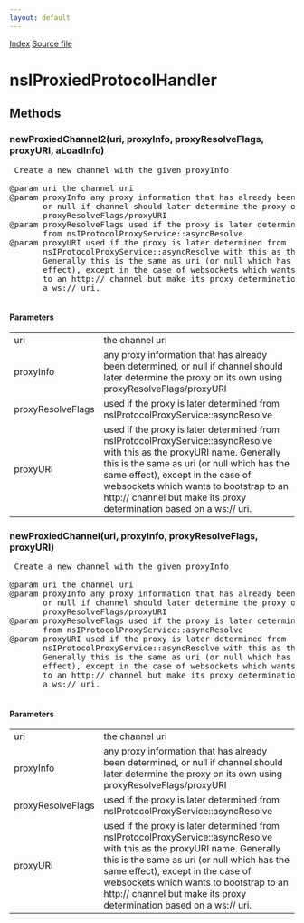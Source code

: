 ```yaml
---
layout: default
---
```

<div id='links'><a href="../index.html">Index</a>
<a href="http://dxr.mozilla.org/mozilla-central/source/netwerk/base/public/nsIProxiedProtocolHandler.idl">Source file</a>
</div>

# nsIProxiedProtocolHandler #

## Methods ##

### newProxiedChannel2(uri, proxyInfo, proxyResolveFlags, proxyURI, aLoadInfo) ###
<pre> Create a new channel with the given proxyInfo  
  
@param uri the channel uri  
@param proxyInfo any proxy information that has already been determined,  
       or null if channel should later determine the proxy on its own using  
       proxyResolveFlags/proxyURI  
@param proxyResolveFlags used if the proxy is later determined  
       from nsIProtocolProxyService::asyncResolve  
@param proxyURI used if the proxy is later determined from  
       nsIProtocolProxyService::asyncResolve with this as the proxyURI name.  
       Generally this is the same as uri (or null which has the same  
       effect), except in the case of websockets which wants to bootstrap  
       to an http:// channel but make its proxy determination based on  
       a ws:// uri.  
  
</pre>
#### Parameters ####

<table>

<tr>
<td>uri</td>
<td>the channel uri  
</td>
</tr>

<tr>
<td>proxyInfo</td>
<td>any proxy information that has already been determined,  
       or null if channel should later determine the proxy on its own using  
       proxyResolveFlags/proxyURI  
</td>
</tr>

<tr>
<td>proxyResolveFlags</td>
<td>used if the proxy is later determined  
       from nsIProtocolProxyService::asyncResolve  
</td>
</tr>

<tr>
<td>proxyURI</td>
<td>used if the proxy is later determined from  
       nsIProtocolProxyService::asyncResolve with this as the proxyURI name.  
       Generally this is the same as uri (or null which has the same  
       effect), except in the case of websockets which wants to bootstrap  
       to an http:// channel but make its proxy determination based on  
       a ws:// uri.  
</td>
</tr>

</table>

### newProxiedChannel(uri, proxyInfo, proxyResolveFlags, proxyURI) ###
<pre> Create a new channel with the given proxyInfo  
  
@param uri the channel uri  
@param proxyInfo any proxy information that has already been determined,  
       or null if channel should later determine the proxy on its own using  
       proxyResolveFlags/proxyURI  
@param proxyResolveFlags used if the proxy is later determined  
       from nsIProtocolProxyService::asyncResolve  
@param proxyURI used if the proxy is later determined from  
       nsIProtocolProxyService::asyncResolve with this as the proxyURI name.  
       Generally this is the same as uri (or null which has the same  
       effect), except in the case of websockets which wants to bootstrap  
       to an http:// channel but make its proxy determination based on  
       a ws:// uri.  
  
</pre>
#### Parameters ####

<table>

<tr>
<td>uri</td>
<td>the channel uri  
</td>
</tr>

<tr>
<td>proxyInfo</td>
<td>any proxy information that has already been determined,  
       or null if channel should later determine the proxy on its own using  
       proxyResolveFlags/proxyURI  
</td>
</tr>

<tr>
<td>proxyResolveFlags</td>
<td>used if the proxy is later determined  
       from nsIProtocolProxyService::asyncResolve  
</td>
</tr>

<tr>
<td>proxyURI</td>
<td>used if the proxy is later determined from  
       nsIProtocolProxyService::asyncResolve with this as the proxyURI name.  
       Generally this is the same as uri (or null which has the same  
       effect), except in the case of websockets which wants to bootstrap  
       to an http:// channel but make its proxy determination based on  
       a ws:// uri.  
</td>
</tr>

</table>
